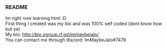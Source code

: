 ### README
Im right now learning html :D  
First thing I created was my bio and was 100% self coded (dont know how but ye)  
My bio: http://bio.zgroup.rf.gd/immaybejalo/  
You can contact me through discord: ImMaybeJalo#7478  
